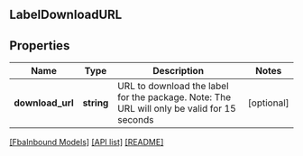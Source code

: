 ## LabelDownloadURL

## Properties

Name | Type | Description | Notes
------------ | ------------- | ------------- | -------------
**download_url** | **string** | URL to download the label for the package. Note: The URL will only be valid for 15 seconds | [optional]

[[FbaInbound Models]](../) [[API list]](../../Api) [[README]](../../../README.md)
